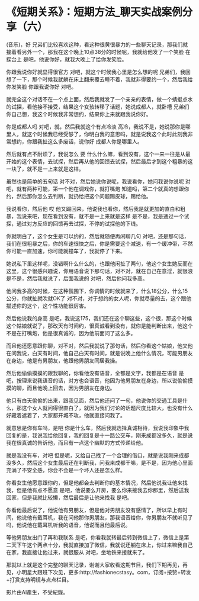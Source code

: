 # 《短期关系》：短期方法_聊天实战案例分享（六）

(音乐)，好 兄弟们比较喜欢这种，看这种很黄很暴力的一些聊天记录，那我们就接着看另外一个，那我在这个晚上10点38分的时候呢，我就给他发了一个笑脸 在探台上 是吧，他说你好，就我大晚上了给你发笑脸。

你跟我说你好就显得很官方 对吧，就这个时候我心里是怎么想的呢 兄弟们，我回想了一下，那个时候我就躺在床上翻来覆去睡不着，我就非得要约一个，然后我给你发笑脸 你跟我说你好 对吧。

就完全这个对话不在一个点上面，然后我就发了一个亲亲的表情，做一个蜻蜓点水的试探，看他接不接受，结果这个女孩转移了话题，她说成都人，就卧槽 兄弟们你自己想，我这个时候我非常想约，结果你上来就跟我说你好。

你是成都人吗 对吧，就，然后我就这个有点冷淡 高冷，我说不是，她说那你是哪里人，就这个时候我已经受够了，你明白我的意思吗，就是说我这个此时此刻我非常想约，你跟我扯这么多废话，说你好 成都人你是哪里人。

然后就有点不耐烦了，我说怎么 要 什么什么嘛，看到没有，这个一来一往是从最开始的这个表情，去试探，然后再从他的回馈去试探，然后最后才到这个粗暴的这一块了，就不是一上来就是这样。

虽然也是简单的五句话 对不对，然后她说你说呢，我说看你，她问我说你说呢 对吧，就有两种可能，第一个他在调戏你，就打嘴炮 知道吗，第二个就真的想跟你约，然后那你怎么去判断，就扔给把这个问题踢皮球，踢给他。

我说看你，然后他 哎 他又踢回来，他说我也看你，然后我是就更加的直白和粗暴，我说来吧，现在看到没有，就不是一上来就是这样 是不是，我是通过一个试探，通过对方反应的回馈再去试探，不停的试探他的下线。

你就明白了，这个女生是可以约的，然后就随便再闲聊几句 对吧，还是那句话，我们在很粗暴之后，你的车速很快之后，你是需要这个减速，有一个缓冲带，不然你可能一直加速，你可能就撞车了，我就停了下来。

她说私下里这样呢，没错啊什么什么的，也跟他闲扯了两句，他这个女生她反而在这里，这个很感兴趣说，你用语音说下那句话，对不对，就在自己在意淫，就很浪 是不是，然后我就说了，后面我说的 对吧，然后他问我多高。

他问我多高的时候，在这种氛围下，你调情的时候就来了，什么18公分，什么15公分，你就扯就吹就OK了 对不对，对于想约的女人呢，你就尽量的去，这个跟他描述你的这个，这个性功能很厉害。

然后他说我的身高 是吧，我说这175，我们还在这个聊这些，这个很，那这个时候这个姑娘就说了，那改天有时间约，很真诚看到没有，就你是能判断出来，他这个不是在打嘴炮，他是很真诚的，因为他前面问了这么多。

而且他还愿意跟你聊，对不对，然后我就说了那句话，然后你看这个姑娘，他又他在问我说，白天有时间，他自己白天有时间，就是说晚上他什么情况，可能男朋友在身边，他是有男朋友，他跟他男朋友同居我操。

然后他偷偷摸摸的跟我聊的，你看他没有语音，全都是文字，我都是在语音 是吧，按理来说我语音的话，对方也会语音，他因为他男朋友在身边，所以说偷偷摸摸的聊，而且他晚上回去，因为男朋友在身边。

他只有白天偷偷的出来，跟我见面，然后他还问了一句，他说你的交通工具是什么，那这个女人就问得很直白了，就因为我们讨论的话题尺度比较大，也没有什么好藏着遮着了，大家都开城不攻，他就直接问我了。

就意思是你有车吗，是吧 你是什么车，然后我就选择真诚相待，我说我印象中我回复的是，我说我给他回复，我的回复是十一路公交车，刚来成都没多久，就是说我在很真诚的告诉他，而且有一点这个幽默的方式传递给他。

就是我没有车，对吧 但是呢，又给自己找了一个合理的借口，就是说我刚来成都没多久，然后这个女生最后还在判断我，问我来成都干嘛，是不是，因为他心里面充满了不安全感，你会不会是一个坏人还是怎么样。

你看女生他愿意跟你约，但是他都会去判断你的基本情况，然后他说我让他来找我，但是他有点不愿意 是吧，他说要么开房，要么你来接我去你那里，然后送我回家，但是我就比较懒，然后最后是让他来找我 是吧。

你看他最后说了，他说他有男朋友，但是他对男朋友没有感情了，所以早上有时间，他说他有戴耳机，我在问他那你男朋友，那我语音给你，你男朋友不就听见了吗，他说他在戴耳机听我的语音，他说而且他最后说。

等他男朋友出门了再和我联系 是吧，你看我就转最后转到微信上了，微信上是第二天下午这个两点十分，我就直接加了微信，我就说还躺在床上，你过来嘛我自己在家，我直接让他过来，就很服从 对吧，坐地铁来接就来了。

那就以上就是这个完整的聊天记录，谢谢大家收看这期节目，我们下期再见，再见，小明星大跟班下次见，更多:http://fashionecstasy。com，订阅+按赞+转发+打赏支持明镜与点点栏目。

影片由AI產生，不受紀錄。
